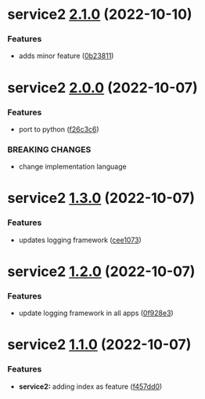 # service2 [2.1.0](https://github.com/kevin-benton/monorepo-demo/compare/service2@2.0.0...service2@2.1.0) (2022-10-10)


### Features

* adds minor feature ([0b23811](https://github.com/kevin-benton/monorepo-demo/commit/0b23811aef29fcffc6c2133c6eca437073a0adcf))

# service2 [2.0.0](https://github.com/kevin-benton/monorepo-demo/compare/service2@1.3.0...service2@2.0.0) (2022-10-07)


### Features

* port to python ([f26c3c6](https://github.com/kevin-benton/monorepo-demo/commit/f26c3c6d753440af4125ed1d54aff454b61fde39))


### BREAKING CHANGES

* change implementation language

# service2 [1.3.0](https://github.com/kevin-benton/monorepo-demo/compare/service2@1.2.0...service2@1.3.0) (2022-10-07)


### Features

* updates logging framework ([cee1073](https://github.com/kevin-benton/monorepo-demo/commit/cee1073778addcc1213238f482a10579ea4816d1))

# service2 [1.2.0](https://github.com/kevin-benton/monorepo-demo/compare/service2@1.1.0...service2@1.2.0) (2022-10-07)


### Features

* update logging framework in all apps ([0f928e3](https://github.com/kevin-benton/monorepo-demo/commit/0f928e3f9b70e397018a8477ec3f125406fd3933))

# service2 [1.1.0](https://github.com/kevin-benton/monorepo-demo/compare/service2@1.0.0...service2@1.1.0) (2022-10-07)


### Features

* **service2:** adding index as feature ([f457dd0](https://github.com/kevin-benton/monorepo-demo/commit/f457dd0fc2fb30b3abf0e038f5d1d490ca63bd3a))
